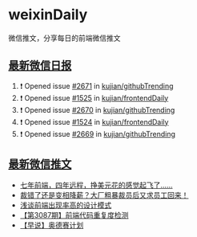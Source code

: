 # weixinDaily
微信推文，分享每日的前端微信推文

## [最新微信日报](https://github.com/kujian/weixinDaily/issues)

<!--START_SECTION:activity-->
1. ❗ Opened issue [#2671](https://github.com/kujian/githubTrending/issues/2671) in [kujian/githubTrending](https://github.com/kujian/githubTrending)
2. ❗ Opened issue [#1525](https://github.com/kujian/frontendDaily/issues/1525) in [kujian/frontendDaily](https://github.com/kujian/frontendDaily)
3. ❗ Opened issue [#2670](https://github.com/kujian/githubTrending/issues/2670) in [kujian/githubTrending](https://github.com/kujian/githubTrending)
4. ❗ Opened issue [#1524](https://github.com/kujian/frontendDaily/issues/1524) in [kujian/frontendDaily](https://github.com/kujian/frontendDaily)
5. ❗ Opened issue [#2669](https://github.com/kujian/githubTrending/issues/2669) in [kujian/githubTrending](https://github.com/kujian/githubTrending)
<!--END_SECTION:activity-->


## [最新微信推文](https://weixin.qdkfweb.cn/)

<!-- BLOG-POST-LIST:START -->
- [七年前端，四年远程，挣美元花的感觉起飞了……](https://weixin.qdkfweb.cn/37572.html)
- [裁错了还是变相降薪？大厂粗暴裁员后又求员工回来！](https://weixin.qdkfweb.cn/37571.html)
- [浅谈前端出现率高的设计模式](https://weixin.qdkfweb.cn/37581.html)
- [【第3087期】前端代码重复度检测](https://weixin.qdkfweb.cn/37579.html)
- [【早说】奥德赛计划](https://weixin.qdkfweb.cn/37580.html)
<!-- BLOG-POST-LIST:END -->